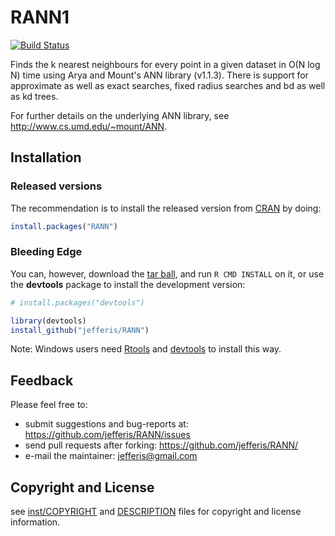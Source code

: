 # RANN1
[![Build Status](https://travis-ci.org/jefferis/RANN1.svg)](https://travis-ci.org/jefferis/RANN1)

Finds the k nearest neighbours for every point in a given dataset
in O(N log N) time using Arya and Mount's ANN library (v1.1.3). There is
support for approximate as well as exact searches, fixed radius searches
and bd as well as kd trees.

For further details on the underlying ANN library, see http://www.cs.umd.edu/~mount/ANN.

## Installation
### Released versions
The recommendation is to install the released version from [CRAN](http://cran.r-project.org/) by doing:

```r
install.packages("RANN")
```

### Bleeding Edge
You can, however, download the [tar ball](https://github.com/jefferis/RANN/tarball/master), and run `R CMD INSTALL` on it, or use the **devtools** package to install the development version:

```r
# install.packages("devtools")

library(devtools)
install_github("jefferis/RANN")
```

Note: Windows users need [Rtools](http://www.murdoch-sutherland.com/Rtools/) and [devtools](http://CRAN.R-project.org/package=devtools) to install this way.

## Feedback
Please feel free to:

* submit suggestions and bug-reports at: <https://github.com/jefferis/RANN/issues>
* send pull requests after forking: <https://github.com/jefferis/RANN/>
* e-mail the maintainer: <jefferis@gmail.com>

## Copyright and License
see [inst/COPYRIGHT](inst/COPYRIGHT) and [DESCRIPTION](DESCRIPTION) files for copyright and license information.
